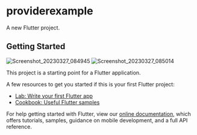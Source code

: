 # providerexample

A new Flutter project.

## Getting Started

![Screenshot_20230327_084945](https://user-images.githubusercontent.com/76726126/227832932-07dd5743-eec8-42da-9279-6e0859427865.png)
![Screenshot_20230327_085014](https://user-images.githubusercontent.com/76726126/227832939-56282b16-1503-4149-a972-de1435909697.png)


This project is a starting point for a Flutter application.

A few resources to get you started if this is your first Flutter project:

- [Lab: Write your first Flutter app](https://flutter.dev/docs/get-started/codelab)
- [Cookbook: Useful Flutter samples](https://flutter.dev/docs/cookbook)

For help getting started with Flutter, view our
[online documentation](https://flutter.dev/docs), which offers tutorials,
samples, guidance on mobile development, and a full API reference.
